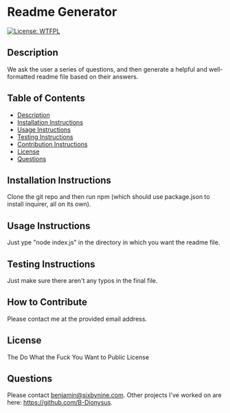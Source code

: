 # Readme Generator
[![License: WTFPL](https://img.shields.io/badge/License-WTFPL-brightgreen.svg)](http://www.wtfpl.net/about/)
## Description
We ask the user a series of questions, and then generate a helpful and well-formatted readme file based on their answers.
## Table of Contents
* [Description](#description)
* [Installation Instructions](#Installation%20Instructions)
* [Usage Instructions](#Usage%20Instructions)
* [Testing Instructions](#Testing%20Instructions)
* [Contribution Instructions](#How%20to%20Contribute)
* [License](#License)
* [Questions](#Questions)
## Installation Instructions
Clone the git repo and then run npm (which should use package.json to install inquirer, all on its own).
## Usage Instructions
Just ype "node index.js" in the directory in which you want the readme file.
## Testing Instructions
Just make sure there aren't any typos in the final file.
## How to Contribute
Please contact me at the provided email address.
## License
The Do What the Fuck You Want to Public License
## Questions
Please contact benjamin@sixbynine.com.
Other projects I've worked on are here: https://github.com/B-Dionysus.
